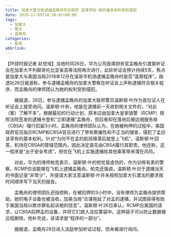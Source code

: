 ```yaml
---
title: 加拿大警方称逮捕孟晚舟符合程序 孟律师驳:她的基本权利受到侵犯
date: 2020-11-09T18:10:02+08:00
tags:
  - 加拿大
  - 警方
  - 孟晚舟
categories:
  - 新闻
abbrlink:
---
```


【环球时报记者 赵觉珵】当地时间26日，华为公司首席财务官孟晚舟引渡案听证会在加拿大不列颠哥伦比亚省高等法院再次进行，此轮听证会预计持续5天，焦点是加拿大与美国当局2018年12月在温哥华机场逮捕孟晚舟时是否“滥用程序”。路透社26日报道称，参与逮捕孟晚舟的加拿大警察在听证会上声称逮捕符合相关程序，而孟晚舟的律师团认为她的权利受到侵犯。

　　据报道，26日，参与逮捕孟晚舟的加拿大联邦警员温斯顿·叶作为首位证人在听证会上接受询问。温斯顿·叶称，他是在逮捕前一天收到相关文件的，“对此（案）了解不多”。根据最初的行动计划，原本应由加拿大皇家骑警（RCMP）按照法院签发的逮捕令登机“立即逮捕”孟晚舟，但后者却在落地后被边境服务局（CBSA）强行扣留3小时。孟晚舟的律师团队认为，在她被拘押的过程中，美国政府官员指示RCMP和CBSA官员进行了带有欺骗性和不正当的搜查，侵犯了孟应该享有的基本权利。针对“为何不在孟的航班降落后就登上飞机”，温斯顿·叶回答，机场在CBSA的管辖范围内，因此决定首先由CBSA履行其职责。他还称，这一程序是“出于安全考虑”，担忧在飞机上实施逮捕给其他乘客带来潜在风险。

　　对此，华为的律师帕克表示，温斯顿·叶的担忧是虚伪的，作为训练有素的警察，RCMP应该能够在飞机上逮捕孟晚舟。帕克还强调，温斯顿·叶对于逮捕当天的书面记录“非常少”，并提请大家注意温斯顿·叶并未按照加拿大引渡法的要求按时间顺序写下当天的报告。

　　孟晚舟的律师团队还指控称，在被扣押的3小时中，没有律师为孟晚舟提供帮助，她的电子设备也被没收，加美当局“合谋拖延了对孟的逮捕，并试图获得有助于美国当局以欺诈罪名起诉她的信息”。温斯顿·叶26日承认，RCMP应美国的请求，让CBSA扣押孟的设备，并将它们放入法拉第袋中。这种袋子可以防止数据被远程删除。他补充说，该请求是“程序的一部分”。

　　据报道，孟晚舟26日进入法庭参加听证过程，但未被进行询问。